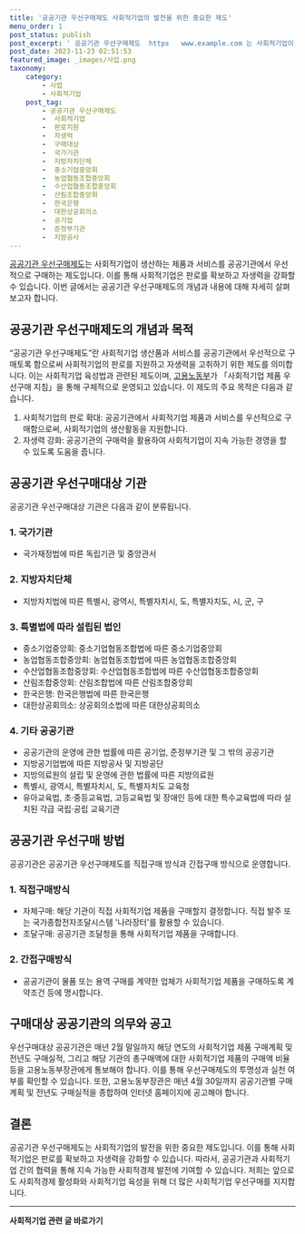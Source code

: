 ```yaml
---
title: '공공기관 우선구매제도 사회적기업의 발전을 위한 중요한 제도'
menu_order: 1
post_status: publish
post_excerpt: ' 공공기관 우선구매제도  https   www.example.com 는 사회적기업이 생산하는 제품과 서비스를 공공기관에서 우선적으로 구매하는 제도입니다. 이를 통해 사회적기업은 판로를 확보하고 자생력을 강화할 수 있습니다. 이번 글에서는 공공기관 우선구매제도의 개념과 내용에 대해 자세히 살펴보고자 합니다.'
post_date: 2023-11-23 02:51:53
featured_image: _images/사업.png
taxonomy:
    category:
        - 사업
        - 사회적기업
    post_tag:
        - 공공기관 우선구매제도
        -  사회적기업
        -  판로지원
        -  자생력
        -  구매대상
        -  국가기관
        -  지방자치단체
        -  중소기업중앙회
        -  농업협동조합중앙회
        -  수산업협동조합중앙회
        -  산림조합중앙회
        -  한국은행
        -  대한상공회의소
        -  공기업
        -  준정부기관
        -  지방공사
---
```



[공공기관 우선구매제도](https://www.example.com)는 사회적기업이 생산하는 제품과 서비스를 공공기관에서 우선적으로 구매하는 제도입니다. 이를 통해 사회적기업은 판로를 확보하고 자생력을 강화할 수 있습니다. 이번 글에서는 공공기관 우선구매제도의 개념과 내용에 대해 자세히 살펴보고자 합니다.

## 공공기관 우선구매제도의 개념과 목적

“공공기관 우선구매제도”란 사회적기업 생산품과 서비스를 공공기관에서 우선적으로 구매토록 함으로써 사회적기업의 판로를 지원하고 자생력을 고취하기 위한 제도를 의미합니다. 이는 사회적기업 육성법과 관련된 제도이며, [고용노동부](https://www.example.com)가 「사회적기업 제품 우선구매 지침」을 통해 구체적으로 운영되고 있습니다. 이 제도의 주요 목적은 다음과 같습니다.

1. 사회적기업의 판로 확대: 공공기관에서 사회적기업 제품과 서비스를 우선적으로 구매함으로써, 사회적기업의 생산활동을 지원합니다.
2. 자생력 강화: 공공기관의 구매력을 활용하여 사회적기업이 지속 가능한 경영을 할 수 있도록 도움을 줍니다.

## 공공기관 우선구매대상 기관

공공기관 우선구매대상 기관은 다음과 같이 분류됩니다.

### 1. 국가기관

- 국가재정법에 따른 독립기관 및 중앙관서

### 2. 지방자치단체

- 지방자치법에 따른 특별시, 광역시, 특별자치시, 도, 특별자치도, 시, 군, 구

### 3. 특별법에 따라 설립된 법인

- 중소기업중앙회: 중소기업협동조합법에 따른 중소기업중앙회
- 농업협동조합중앙회: 농업협동조합법에 따른 농업협동조합중앙회
- 수산업협동조합중앙회: 수산업협동조합법에 따른 수산업협동조합중앙회
- 산림조합중앙회: 산림조합법에 따른 산림조합중앙회
- 한국은행: 한국은행법에 따른 한국은행
- 대한상공회의소: 상공회의소법에 따른 대한상공회의소

### 4. 기타 공공기관

- 공공기관의 운영에 관한 법률에 따른 공기업, 준정부기관 및 그 밖의 공공기관
- 지방공기업법에 따른 지방공사 및 지방공단
- 지방의료원의 설립 및 운영에 관한 법률에 따른 지방의료원
- 특별시, 광역시, 특별자치시, 도, 특별자치도 교육청
- 유아교육법, 초·중등교육법, 고등교육법 및 장애인 등에 대한 특수교육법에 따라 설치된 각급 국립·공립 교육기관

## 공공기관 우선구매 방법

공공기관은 공공기관 우선구매제도를 직접구매 방식과 간접구매 방식으로 운영합니다.

### 1. 직접구매방식

- 자체구매: 해당 기관이 직접 사회적기업 제품을 구매할지 결정합니다. 직접 발주 또는 국가종합전자조달시스템 '나라장터'를 활용할 수 있습니다.
- 조달구매: 공공기관 조달청을 통해 사회적기업 제품을 구매합니다.

### 2. 간접구매방식

- 공공기관이 물품 또는 용역 구매를 계약한 업체가 사회적기업 제품을 구매하도록 계약조건 등에 명시합니다.

## 구매대상 공공기관의 의무와 공고

우선구매대상 공공기관은 매년 2월 말일까지 해당 연도의 사회적기업 제품 구매계획 및 전년도 구매실적, 그리고 해당 기관의 총구매액에 대한 사회적기업 제품의 구매액 비율 등을 고용노동부장관에게 통보해야 합니다. 이를 통해 우선구매제도의 투명성과 실천 여부를 확인할 수 있습니다. 또한, 고용노동부장관은 매년 4월 30일까지 공공기관별 구매계획 및 전년도 구매실적을 종합하여 인터넷 홈페이지에 공고해야 합니다.

## 결론

공공기관 우선구매제도는 사회적기업의 발전을 위한 중요한 제도입니다. 이를 통해 사회적기업은 판로를 확보하고 자생력을 강화할 수 있습니다. 따라서, 공공기관과 사회적기업 간의 협력을 통해 지속 가능한 사회적경제 발전에 기여할 수 있습니다. 저희는 앞으로도 사회적경제 활성화와 사회적기업 육성을 위해 더 많은 사회적기업 우선구매를 지지합니다.
<!-- wp:separator -->
<hr class="wp-block-separator has-alpha-channel-opacity"/>
<!-- /wp:separator -->

<!-- wp:group {"backgroundColor":"base","layout":{"type":"constrained"}} -->
<div class="wp-block-group has-base-background-color has-background"><!-- wp:paragraph {"align":"center","fontSize":"medium"} -->
<p class="has-text-align-center has-large-font-size"><strong>사회적기업 관련 글 바로가기</strong></p>
<!-- /wp:paragraph -->


<!-- wp:latest-posts
{"categories":[{"id":27410,"count":19,"description":"","link":"https://uknowlaw.com/category/%ec%82%ac%ed%9a%8c%ec%a0%81%ea%b8%b0%ec%97%85/","name":"사회적기업","slug":"사회적기업","taxonomy":"category","parent":0,"meta":[],"_links":{"self":[{"href":"https://uknowlaw.com/wp-json/wp/v2/categories/27410"}],"collection":[{"href":"https://uknowlaw.com/wp-json/wp/v2/categories"}],"about":[{"href":"https://uknowlaw.com/wp-json/wp/v2/taxonomies/category"}],"wp:post_type":[{"href":"https://uknowlaw.com/wp-json/wp/v2/posts?categories=27410"}],"curies":[{"name":"wp","href":"https://api.w.org/{rel}","templated":true}]}}],"postsToShow":100,"excerptLength":28,"postLayout":"grid","columns":2,"featuredImageAlign":"left","featuredImageSizeSlug":"large","fontSize":"small"} /--></div>
<!-- /wp:group -->